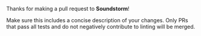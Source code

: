 Thanks for making a pull request to **Soundstorm**!

Make sure this includes a concise description of your changes. Only PRs that pass all tests and do not negatively contribute to linting will be merged.
